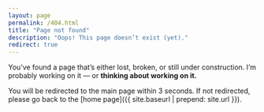 ```yaml
---
layout: page
permalink: /404.html
title: "Page not found"
description: "Oops! This page doesn’t exist (yet)."
redirect: true
---
```


You’ve found a page that’s either lost, broken, or still under construction. I’m probably working on it — or **thinking about working on it.**

You will be redirected to the main page within 3 seconds. If not redirected, please go back to the [home page]({{ site.baseurl | prepend: site.url }}).
